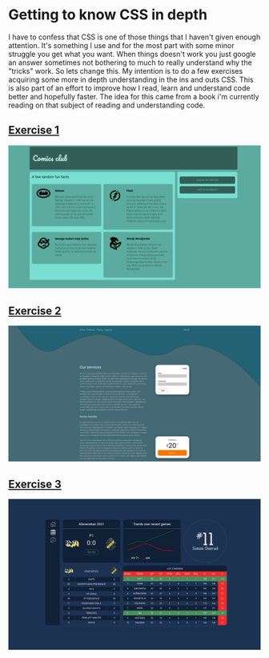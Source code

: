 # Getting to know CSS in depth

I have to confess that CSS is one of those things that I haven't given enough attention. It's something I use and for the most part with some minor struggle you get what you want. When things doesn't work you just google an answer sometimes not bothering to much to really understand why the "tricks" work. So lets change this.  My intention
is to do a few exercises acquiring some more in depth understanding in the ins and outs CSS. This is also part of an effort to improve how I read, learn and understand code better and hopefully faster. The idea for this came from a book i'm currently reading on that subject of reading and understanding code.

## [Exercise 1](./floats)
 ![first](./floats/img/readme/floatpage.png)   

 ## [Exercise 2](./flex)
 ![first](./flex/img/readme/layout.png)   
 
 ## [Exercise 3](./grid)
 ![first](./grid/img/readme/hockey-grid.png)   